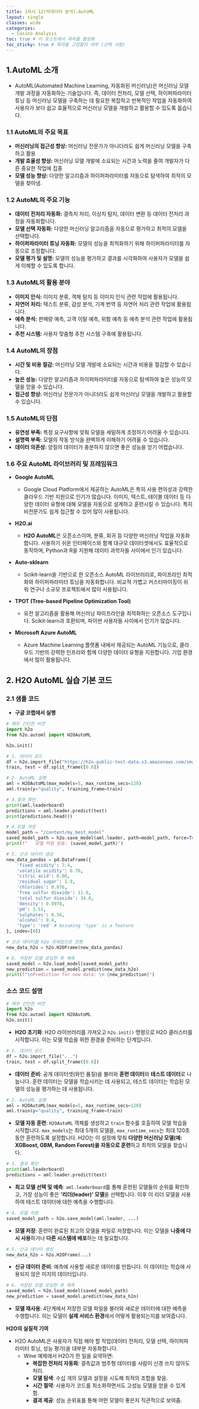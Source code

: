 ```yaml
---
title: 1차시 12(빅데이터 분석):AutoML
layout: single
classes: wide
categories:
  - Casino Analysis
toc: true # 이 포스트에서 목차를 활성화
toc_sticky: true # 목차를 고정할지 여부 (선택 사항)
---
```


## 1.**AutoML 소개**
*   AutoML(Automated Machine Learning, 자동화된 머신러닝)은 머신러닝 모델 개발 과정을 자동화하는 기술입니다. 즉, 데이터 전처리, 모델 선택, 하이퍼파라미터 튜닝 등 머신러닝 모델을 구축하는 데 필요한 복잡하고 반복적인 작업을 자동화하여 사용자가 보다 쉽고 효율적으로 머신러닝 모델을 개발하고 활용할 수 있도록 돕습니다.

### 1.1 **AutoML의 주요 목표**
- **머신러닝의 접근성 향상:** 머신러닝 전문가가 아니더라도 쉽게 머신러닝 모델을 구축하고 활용
- **개발 효율성 향상:** 머신러닝 모델 개발에 소요되는 시간과 노력을 줄여 개발자가 다른 중요한 작업에 집중
- **모델 성능 향상:** 다양한 알고리즘과 하이퍼파라미터를 자동으로 탐색하여 최적의 모델을 찾아냄.

### 1.2 **AutoML의 주요 기능**
- **데이터 전처리 자동화:** 결측치 처리, 이상치 탐지, 데이터 변환 등 데이터 전처리 과정을 자동화합니다.
- **모델 선택 자동화:** 다양한 머신러닝 알고리즘을 자동으로 평가하고 최적의 모델을 선택합니다.
- **하이퍼파라미터 튜닝 자동화:** 모델의 성능을 최적화하기 위해 하이퍼파라미터를 자동으로 조정합니다.
- **모델 평가 및 설명:** 모델의 성능을 평가하고 결과를 시각화하여 사용자가 모델을 쉽게 이해할 수 있도록 합니다.

### 1.3 **AutoML의 활용 분야**
- **이미지 인식:** 이미지 분류, 객체 탐지 등 이미지 인식 관련 작업에 활용됩니다.
- **자연어 처리:** 텍스트 분류, 감성 분석, 기계 번역 등 자연어 처리 관련 작업에 활용됩니다.
- **예측 분석:** 판매량 예측, 고객 이탈 예측, 위험 예측 등 예측 분석 관련 작업에 활용됩니다.
- **추천 시스템:** 사용자 맞춤형 추천 시스템 구축에 활용됩니다.

### 1.4 **AutoML의 장점**
- **시간 및 비용 절감:** 머신러닝 모델 개발에 소요되는 시간과 비용을 절감할 수 있습니다.
- **높은 성능:** 다양한 알고리즘과 하이퍼파라미터를 자동으로 탐색하여 높은 성능의 모델을 얻을 수 있습니다.
- **접근성 향상:** 머신러닝 전문가가 아니더라도 쉽게 머신러닝 모델을 개발하고 활용할 수 있습니다.

### 1.5 **AutoML의 단점**
- **유연성 부족:** 특정 요구사항에 맞춰 모델을 세밀하게 조정하기 어려울 수 있습니다.
- **설명력 부족:** 모델의 작동 방식을 완벽하게 이해하기 어려울 수 있습니다.
- **데이터 의존성:** 양질의 데이터가 충분하지 않으면 좋은 성능을 얻기 어렵습니다.

### 1.6 **주요 AutoML 라이브러리 및 프레임워크**
- **Google AutoML**  
   - Google Cloud Platform에서 제공하는 AutoML은 특히 사용 편의성과 강력한 클라우드 기반 지원으로 인기가 많습니다. 이미지, 텍스트, 테이블 데이터 등 다양한 데이터 유형에 대해 모델을 자동으로 설계하고 훈련시킬 수 있습니다. 특히 비전문가도 쉽게 접근할 수 있어 많이 사용됩니다.

- **H2O.ai**  
   - **H2O AutoML**은 오픈소스이며, 분류, 회귀 등 다양한 머신러닝 작업을 자동화합니다. 사용하기 쉬운 인터페이스와 함께 대규모 데이터셋에서도 효율적으로 동작하며, Python과 R을 지원해 데이터 과학자들 사이에서 인기 있습니다.

- **Auto-sklearn**  
   - Scikit-learn을 기반으로 한 오픈소스 AutoML 라이브러리로, 파이프라인 최적화와 하이퍼파라미터 튜닝을 자동화합니다. 비교적 가볍고 커스터마이징이 쉬워 연구나 소규모 프로젝트에서 많이 사용됩니다.

- **TPOT (Tree-based Pipeline Optimization Tool)**  
   - 유전 알고리즘을 활용해 머신러닝 파이프라인을 최적화하는 오픈소스 도구입니다. Scikit-learn과 호환되며, 파이썬 사용자들 사이에서 인기가 많습니다.

- **Microsoft Azure AutoML**  
   - Azure Machine Learning 플랫폼 내에서 제공되는 AutoML 기능으로, 클라우드 기반의 강력한 인프라와 함께 다양한 데이터 유형을 지원합니다. 기업 환경에서 많이 활용됩니다.

## 2. H2O AutoML 실습 기본 코드


### 2.1 샘플 코드 
- **구글 코랩에서 실행**

```python
# 매우 간단한 버전
import h2o
from h2o.automl import H2OAutoML

h2o.init()

# 1. 데이터 로드
df = h2o.import_file("https://h2o-public-test-data.s3.amazonaws.com/smalldata/wine/winequality-redwhite-no-BOM.csv")
train, test = df.split_frame([0.8])

# 2. AutoML 실행
aml = H2OAutoML(max_models=5, max_runtime_secs=120)  
aml.train(y="quality", training_frame=train)

# 3.결과 확인
print(aml.leaderboard)
predictions = aml.leader.predict(test)
print(predictions.head())

# 4.모델 저장
model_path = "/content/my_best_model"
saved_model_path = h2o.save_model(aml.leader, path=model_path, force=True)
print(f"   모델 저장 완료: {saved_model_path}")

# 5. 신규 데이터 생성
new_data_pandas = pd.DataFrame({
    'fixed acidity': 7.4,
    'volatile acidity': 0.70,
    'citric acid': 0.00,
    'residual sugar': 1.9,
    'chlorides': 0.076,
    'free sulfur dioxide': 11.0,
    'total sulfur dioxide': 34.0,
    'density': 0.9978,
    'pH': 3.51,
    'sulphates': 0.56,
    'alcohol': 9.4,
    'type': 'red' # Assuming 'type' is a feature
}, index=[0])

# 신규 데이터를 h2o 프레임으로 전환
new_data_h2o = h2o.H2OFrame(new_data_pandas)

# 6. 저장된 모델 로딩한 후 예측
saved_model = h2o.load_model(saved_model_path)
new_prediction = saved_model.predict(new_data_h2o)
print(f"\nPrediction for new data: \n {new_prediction}")

```


### 소스 코드 설명

```python
# 매우 간단한 버전
import h2o
from h2o.automl import H2OAutoML
h2o.init()
```

  * **H2O 초기화**: H2O 라이브러리를 가져오고 `h2o.init()` 명령으로 H2O 클러스터를 시작합니다. 이는 모델 학습을 위한 환경을 준비하는 단계입니다.


```python
# 1. 데이터 로드
df = h2o.import_file("...")
train, test = df.split_frame([0.8])
```

  * **데이터 준비**: 공개 데이터셋(와인 품질)을 불러와 **훈련 데이터**와 **테스트 데이터**로 나눕니다. 훈련 데이터는 모델을 학습시키는 데 사용되고, 테스트 데이터는 학습된 모델의 성능을 평가하는 데 사용됩니다.

<!-- end list -->

```python
# 2. AutoML 실행
aml = H2OAutoML(max_models=5, max_runtime_secs=120)  
aml.train(y="quality", training_frame=train)
```

  * **모델 자동 훈련**: `H2OAutoML` 객체를 생성하고 `train` 함수를 호출하여 모델 학습을 시작합니다. `max_models`는 최대 5개의 모델을, `max_runtime_secs`는 최대 120초 동안 훈련하도록 설정합니다. H2O는 이 설정에 맞춰 **다양한 머신러닝 모델(예: XGBoost, GBM, Random Forest)을 자동으로 훈련**하고 최적의 모델을 찾습니다.

<!-- end list -->

```python
# 3. 결과 확인
print(aml.leaderboard)
predictions = aml.leader.predict(test)
```

  * **최고 모델 선택 및 예측**: `aml.leaderboard`를 통해 훈련된 모델들의 순위를 확인하고, 가장 성능이 좋은 **'리더(leader)' 모델**을 선택합니다. 이후 이 리더 모델을 사용하여 테스트 데이터에 대한 예측을 수행합니다.

<!-- end list -->

```python
# 4. 모델 저장
saved_model_path = h2o.save_model(aml.leader, ...)
```

  * **모델 저장**: 훈련이 완료된 최고의 모델을 파일로 저장합니다. 이는 모델을 **나중에 다시 사용**하거나 **다른 시스템에 배포**하는 데 필요합니다.

<!-- end list -->

```python
# 5. 신규 데이터 생성
new_data_h2o = h2o.H2OFrame(...)
```

  * **신규 데이터 준비**: 예측에 사용할 새로운 데이터를 만듭니다. 이 데이터는 학습에 사용되지 않은 미지의 데이터입니다.

<!-- end list -->

```python
# 6. 저장된 모델 로딩한 후 예측
saved_model = h2o.load_model(saved_model_path)
new_prediction = saved_model.predict(new_data_h2o)
```
  * **모델 재사용**: 4단계에서 저장한 모델 파일을 불러와 새로운 데이터에 대한 예측을 수행합니다. 이는 모델이 **실제 서비스 환경**에서 어떻게 활용되는지를 보여줍니다.

**H2O의 실질적 기여**
- H2O AutoML은 사용자가 직접 해야 할 작업(데이터 전처리, 모델 선택, 하이퍼파라미터 튜닝, 성능 평가)을 대부분 자동화합니다. 
    - Wine 예제에서 H2O가 한 일을 요약하면:
        - **복잡한 전처리 자동화**: 결측값과 범주형 데이터를 사람이 신경 쓰지 않아도 처리.
        - **모델 탐색**: 수십 개의 모델과 설정을 시도해 최적의 조합을 찾음.
        - **시간 절약**: 사용자가 코드를 최소화하면서도 고성능 모델을 얻을 수 있게 함.
        - **결과 제공**: 성능 순위표를 통해 어떤 모델이 좋은지 직관적으로 보여줌.

